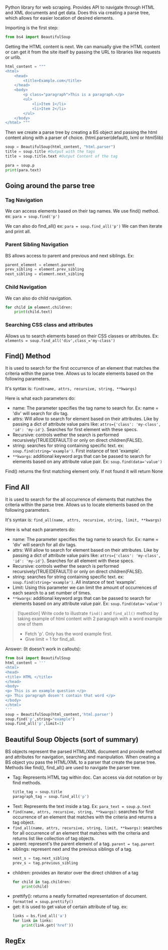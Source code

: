 Python library for web scraping. Provides API to navigate through HTML and XML documents and get data. Does this via creating a parse tree, which allows for easier location of desired elements.


Importing is the first step: 
```python
from bs4 import BeautifulSoup
```

Getting the HTML content is next. We can manually give the HTML content or can get it from the site itself by passing the URL to libraries like requests or urlib.

```python
html_content = """ 
<html> 
	<head> 
		<title>Example.com</title> 
	</head> 
	<body> 
		<p class="paragraph">This is a paragraph.</p> 
		<ul> 
			<li>Item 1</li> 
			<li>Item 2</li> 
		</ul> 
	</body> 
</html> """
```
Then we create a parse tree by creating a BS object and passing the html content along with a parser of choice. (html.parser(default), lxml or html5lib)

```python
soup = BeautifulSoup(html_content, "html.parser") 
title = soup.title #Output with the tags 
title = soup.title.text #Output Content of the tag

para = soup.p
print(para.text)
```


## Going around the parse tree

### Tag Navigation
We can access elements based on their tag names. We use find() method.  
ex: `para = soup.find('p')`

We can also do find_all()
ex: `para = soup.find_all('p')` We can then iterate and print all.


### Parent Sibling Navigation
BS allows access to parent and previous and next siblings.
Ex:
```python
parent_element = element.parent
prev_sibling = element.prev_sibling
next_sibling = element.next_sibling
```


### Child Navigation
We can also do child navigation.
```python
for child in element.children:
	print(child.text)
```


### Searching CSS class and attributes
Allows us to search elements based on their CSS classes or attributes. Ex:
`elements = soup.find_all('div',class_='my-class')`



## Find() Method

It is used to search for the first occurrence of an element that matches the criteria within the parse tree. Allows us to locate elements based on the following parameters.

It's syntax is: `find(name, attrs, recursive, string, **kwargs)`

Here is what each parameters do:
- name: The parameter specifies the tag name to search for. Ex: name = 'div' will search for div tag.
- attrs: Will allow to search for element based on their attributes. Like by passing a dict of attribute value pairs like: `attrs={'class': 'my-class', 'id': 'my-id'}`. Searches for first element with these specs.
- Recursive: controls wether the search is performed recursively(TRUE(DEFAULT)) or only on direct children(FALSE).
- string: searches for string containing specific text. ex: `soup.find(string='example')`. First instance of text 'example'.
- `**kwargs`: additional keyword args that can be passed to search for elements based on any attribute value pair. Ex: `soup.find(data='value')`

Find() returns the first matching element only. If not found it will return None


## Find All

It is used to search for the all occurrence of elements that matches the criteria within the parse tree. Allows us to locate elements based on the following parameters.

It's syntax is: `find_all(name, attrs, recursive, string, limit, **kwargs)`

Here is what each parameters do:
- name: The parameter specifies the tag name to search for. Ex: name = 'div' will search for all div tags.
- attrs: Will allow to search for element based on their attributes. Like by passing a dict of attribute value pairs like: `attrs={'class': 'my-class', 'id': 'my-id'}`. Searches for all element with these specs.
- Recursive: controls wether the search is performed recursively(TRUE(DEFAULT)) or only on direct children(FALSE).
- string: searches for string containing specific text. ex: `soup.find(string='example')`. All instance of text 'example'.
- Limit: Using this parameter we can limit the amount of occurrences of each search to a set number of times.
- `**kwargs`: additional keyword args that can be passed to search for elements based on any attribute value pair. Ex: `soup.find(data='value')`

>[!question]
>Write code to illustrate `find()` and `find_all()` method by taking example of html content with 2 paragraph with a word example one of them
>- Fetch 'p'. Only has the word example first.
>- Give limit = 1 for find_all.

Answer: (It doesn't work in callouts): 
```python
from bs4 import BeautifulSoup
html_content = '''
<html>
<head>
<title> HTML </title>
</head>
<body>
<p> This is an example question </p>
<p> This paragraph dosen't contain that word </p>
</body>
</html>
'''
soup = BeautifulSoup(html_content,'html.parser')
soup.find('p',string="example")
soup.find_all('p',limit=1)
```


## Beautiful Soup Objects (sort of summary)

BS objects represent the parsed HTML/XML document and provide method and attributes for navigation, searching and manipulation. When creating a BS object you pass the HTML/XML to a parser that create the parse tree. Methods like find(), find_all() are used to navigate the parser tree.

- Tag: Represents HTML tag within doc. Can access via dot notation or by find methods.
	```python
	title_tag = soup.title
	paragraph_tag = soup.find_all('p')
	```
- Text: Represents the text inside a tag. Ex: `para_text = soup.p.text`
- `find(name, attrs, recursive, string, **kwargs)`: searches for first occurrence of an element that matches with the criteria and returns a tag object.
- `find_all(name, attrs, recursive, string, limit, **kwargs)`: searches for all occurrence of an element that matches with the criteria and returns list like collection of  tag objects.
- parent: represent's the parent element of a tag. `parent = tag.parent`
- siblings: represent next and the previous siblings of a tag. 
	```python
	next_s = tag.next_sibling
	prev_s = tag.previous_sibling 
	```
- children: provides an iterator over the direct children of a tag
	```python
	for child in tag.children:
		print(child)
	```
- prettify(): returns a neatly formatted representation of document. `formatted = soup.prettify()`
- get: it is used to get value of certain attribute of tag. 
	ex:
	```python
	links = bs.find_all('a')
	for link in links:
	    print(link.get('href'))
	```

## RegEx